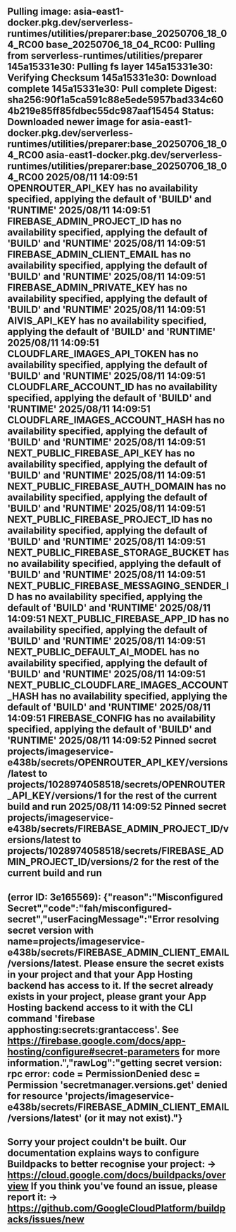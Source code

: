 Pulling image: asia-east1-docker.pkg.dev/serverless-runtimes/utilities/preparer:base_20250706_18_04_RC00
base_20250706_18_04_RC00: Pulling from serverless-runtimes/utilities/preparer
145a15331e30: Pulling fs layer
145a15331e30: Verifying Checksum
145a15331e30: Download complete
145a15331e30: Pull complete
Digest: sha256:90f1a5ca591c88e5ede5957bad334c604b219e85ff85fdbec55dc987aaf15454
Status: Downloaded newer image for asia-east1-docker.pkg.dev/serverless-runtimes/utilities/preparer:base_20250706_18_04_RC00
asia-east1-docker.pkg.dev/serverless-runtimes/utilities/preparer:base_20250706_18_04_RC00
2025/08/11 14:09:51 OPENROUTER_API_KEY has no availability specified, applying the default of 'BUILD' and 'RUNTIME'
2025/08/11 14:09:51 FIREBASE_ADMIN_PROJECT_ID has no availability specified, applying the default of 'BUILD' and 'RUNTIME'
2025/08/11 14:09:51 FIREBASE_ADMIN_CLIENT_EMAIL has no availability specified, applying the default of 'BUILD' and 'RUNTIME'
2025/08/11 14:09:51 FIREBASE_ADMIN_PRIVATE_KEY has no availability specified, applying the default of 'BUILD' and 'RUNTIME'
2025/08/11 14:09:51 AIVIS_API_KEY has no availability specified, applying the default of 'BUILD' and 'RUNTIME'
2025/08/11 14:09:51 CLOUDFLARE_IMAGES_API_TOKEN has no availability specified, applying the default of 'BUILD' and 'RUNTIME'
2025/08/11 14:09:51 CLOUDFLARE_ACCOUNT_ID has no availability specified, applying the default of 'BUILD' and 'RUNTIME'
2025/08/11 14:09:51 CLOUDFLARE_IMAGES_ACCOUNT_HASH has no availability specified, applying the default of 'BUILD' and 'RUNTIME'
2025/08/11 14:09:51 NEXT_PUBLIC_FIREBASE_API_KEY has no availability specified, applying the default of 'BUILD' and 'RUNTIME'
2025/08/11 14:09:51 NEXT_PUBLIC_FIREBASE_AUTH_DOMAIN has no availability specified, applying the default of 'BUILD' and 'RUNTIME'
2025/08/11 14:09:51 NEXT_PUBLIC_FIREBASE_PROJECT_ID has no availability specified, applying the default of 'BUILD' and 'RUNTIME'
2025/08/11 14:09:51 NEXT_PUBLIC_FIREBASE_STORAGE_BUCKET has no availability specified, applying the default of 'BUILD' and 'RUNTIME'
2025/08/11 14:09:51 NEXT_PUBLIC_FIREBASE_MESSAGING_SENDER_ID has no availability specified, applying the default of 'BUILD' and 'RUNTIME'
2025/08/11 14:09:51 NEXT_PUBLIC_FIREBASE_APP_ID has no availability specified, applying the default of 'BUILD' and 'RUNTIME'
2025/08/11 14:09:51 NEXT_PUBLIC_DEFAULT_AI_MODEL has no availability specified, applying the default of 'BUILD' and 'RUNTIME'
2025/08/11 14:09:51 NEXT_PUBLIC_CLOUDFLARE_IMAGES_ACCOUNT_HASH has no availability specified, applying the default of 'BUILD' and 'RUNTIME'
2025/08/11 14:09:51 FIREBASE_CONFIG has no availability specified, applying the default of 'BUILD' and 'RUNTIME'
2025/08/11 14:09:52 Pinned secret projects/imageservice-e438b/secrets/OPENROUTER_API_KEY/versions/latest to projects/1028974058518/secrets/OPENROUTER_API_KEY/versions/1 for the rest of the current build and run
2025/08/11 14:09:52 Pinned secret projects/imageservice-e438b/secrets/FIREBASE_ADMIN_PROJECT_ID/versions/latest to projects/1028974058518/secrets/FIREBASE_ADMIN_PROJECT_ID/versions/2 for the rest of the current build and run
--------------------------------------------------------------------------------
(error ID: 3e165569):
{"reason":"Misconfigured Secret","code":"fah/misconfigured-secret","userFacingMessage":"Error resolving secret version with name=projects/imageservice-e438b/secrets/FIREBASE_ADMIN_CLIENT_EMAIL/versions/latest. Please ensure the secret exists in your project and that your App Hosting backend has access to it. If the secret already exists in your project, please grant your App Hosting backend access to it with the CLI command 'firebase apphosting:secrets:grantaccess'. See https://firebase.google.com/docs/app-hosting/configure#secret-parameters for more information.","rawLog":"getting secret version: rpc error: code = PermissionDenied desc = Permission 'secretmanager.versions.get' denied for resource 'projects/imageservice-e438b/secrets/FIREBASE_ADMIN_CLIENT_EMAIL/versions/latest' (or it may not exist)."}
--------------------------------------------------------------------------------
Sorry your project couldn't be built.
Our documentation explains ways to configure Buildpacks to better recognise your project:
 -> https://cloud.google.com/docs/buildpacks/overview
If you think you've found an issue, please report it:
 -> https://github.com/GoogleCloudPlatform/buildpacks/issues/new
--------------------------------------------------------------------------------
